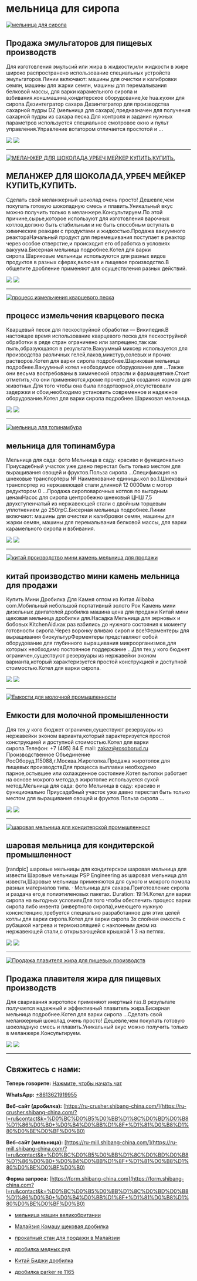 # мельница для сиропа

<a href="https://swt.shibang-china.com/?l=ru&img&k=%D0%BC%D0%B5%D0%BB%D1%8C%D0%BD%D0%B8%D1%86%D0%B0+%D0%B4%D0%BB%D1%8F+%D1%81%D0%B8%D1%80%D0%BE%D0%BF%D0%B0" target="_blank">![мельница для сиропа](http://static.shibang-china.com/all-800x300/316.jpg)</a>

## Продажа эмульгаторов для пищевых производств
Для изготовления эмульсий или жира в жидкости,или жидкости в жире широко распространено использование специальных устройств эмульгаторов.Линии включают: машины для очистки и калибровки семян, машины для жарки семян, машины для перемалывания белковой массы, для варки карамельного сиропа и взбивания.коншмашина,кондитерское оборудование,ke hua.кухни для сиропа.Дезинтегратор сахара Дезинтегратор для производства сахарной пудры DZ (мельница для сахара),предназначен для получения сахарной пудры из сахара песка.Для контроля и задания нужных параметров используется специальное смотровое окно и пульт управления.Управление вотатором отличается простотой и …


<a href="https://whatsapp.shibangsoft.com/WhatsApp.php" target="_blank" title="WhatsApp">![](http://static.shibang-china.com/icon/whatsapp.png)</a> <a href="https://swt.shibang-china.com/?l=ru&icon&k=%D0%BC%D0%B5%D0%BB%D1%8C%D0%BD%D0%B8%D1%86%D0%B0+%D0%B4%D0%BB%D1%8F+%D1%81%D0%B8%D1%80%D0%BE%D0%BF%D0%B0" target="_blank">![](http://static.shibang-china.com/icon/chat-ru.png)</a>

---

<a href="https://swt.shibang-china.com/?l=ru&img&k=%D0%BC%D0%B5%D0%BB%D1%8C%D0%BD%D0%B8%D1%86%D0%B0+%D0%B4%D0%BB%D1%8F+%D1%81%D0%B8%D1%80%D0%BE%D0%BF%D0%B0" target="_blank">![МЕЛАНЖЕР ДЛЯ ШОКОЛАДА,УРБЕЧ МЕЙКЕР КУПИТЬ,КУПИТЬ.](http://static.shibang-china.com/all-800x300/489.jpg)</a>

## МЕЛАНЖЕР ДЛЯ ШОКОЛАДА,УРБЕЧ МЕЙКЕР КУПИТЬ,КУПИТЬ.
Сделать свой меланжерный шоколад очень просто! Дешевле,чем покупать готовую шоколадную смесь и плавить.Уникальный вкус можно получить только в меланжере.Консультируем.По этой причине,сырье,которое используют для изготовления варочных котлов,должно быть стабильным и не быть способным вступать в химические реакции с продуктами и жидкостью.Продажа вакуумного реактораНачальный продукт для перемешивания поступает в реактор через особое отверстие,и происходит его обработка в условиях вакуума.Бисерная мельница подробнее.Котел для варки сиропа.Шариковые мельницы используются для разных видов продуктов в разных сферах,включая и пищевое производство.В общепите дробление применяют для осуществления разных действий.


<a href="https://whatsapp.shibangsoft.com/WhatsApp.php" target="_blank" title="WhatsApp">![](http://static.shibang-china.com/icon/whatsapp.png)</a> <a href="https://swt.shibang-china.com/?l=ru&icon&k=%D0%BC%D0%B5%D0%BB%D1%8C%D0%BD%D0%B8%D1%86%D0%B0+%D0%B4%D0%BB%D1%8F+%D1%81%D0%B8%D1%80%D0%BE%D0%BF%D0%B0" target="_blank">![](http://static.shibang-china.com/icon/chat-ru.png)</a>

---

<a href="https://swt.shibang-china.com/?l=ru&img&k=%D0%BC%D0%B5%D0%BB%D1%8C%D0%BD%D0%B8%D1%86%D0%B0+%D0%B4%D0%BB%D1%8F+%D1%81%D0%B8%D1%80%D0%BE%D0%BF%D0%B0" target="_blank">![процесс измельчения кварцевого песка](http://static.shibang-china.com/all-800x300/1440.jpg)</a>

## процесс измельчения кварцевого песка
Кварцевый песок для пескоструйной обработки — Википедия.В настоящее время использование кварцевого песка для пескоструйной обработки в ряде стран ограничено или запрещено,так как пыль,образующаяся в результате.Вакуумный миксер используется для производства различных гелей,лаков,микстур,солевых и прочих растворов.Котел для варки сиропа подробнее.Шариковая мельница подробнее.Вакуумный котел необходимое оборудование для …Также они весьма востребованы в химической отрасли и фармацевтике.Стоит отметить,что они применяются,кроме прочего,для создания кормов для животных.Для того чтобы она была плодотворной,отсутствовали задержки и сбои,необходимо установить современное и надежное оборудование.Котел для варки сиропа подробнее.Шариковая мельница.


<a href="https://whatsapp.shibangsoft.com/WhatsApp.php" target="_blank" title="WhatsApp">![](http://static.shibang-china.com/icon/whatsapp.png)</a> <a href="https://swt.shibang-china.com/?l=ru&icon&k=%D0%BC%D0%B5%D0%BB%D1%8C%D0%BD%D0%B8%D1%86%D0%B0+%D0%B4%D0%BB%D1%8F+%D1%81%D0%B8%D1%80%D0%BE%D0%BF%D0%B0" target="_blank">![](http://static.shibang-china.com/icon/chat-ru.png)</a>

---

<a href="https://swt.shibang-china.com/?l=ru&img&k=%D0%BC%D0%B5%D0%BB%D1%8C%D0%BD%D0%B8%D1%86%D0%B0+%D0%B4%D0%BB%D1%8F+%D1%81%D0%B8%D1%80%D0%BE%D0%BF%D0%B0" target="_blank">![мельница для топинамбура](http://static.shibang-china.com/all-800x300/1163.jpg)</a>

## мельница для топинамбура
Мельница для сада: фото Мельница в саду: красиво и функционально Приусадебный участок уже давно перестал быть только местом для выращивания овощей и фруктов.Польза сиропа …Спецификация на шнековые транспортеры № Наименование единицы.кол во.1.Шнековый транспортер из нержавеющей стали длинной 12 0000мм с мотор редуктором 0 …Продажа сироповарочных котлов по выгодным ценамНасос для сиропа центробежно шнековый ЦНШ 7,5 двухступенчатый из нержавеющей стали с двойным торцевым уплотнением до 250грС.Бисерная мельница подробнее.Линии включают: машины для очистки и калибровки семян, машины для жарки семян, машины для перемалывания белковой массы, для варки карамельного сиропа и взбивания.


<a href="https://whatsapp.shibangsoft.com/WhatsApp.php" target="_blank" title="WhatsApp">![](http://static.shibang-china.com/icon/whatsapp.png)</a> <a href="https://swt.shibang-china.com/?l=ru&icon&k=%D0%BC%D0%B5%D0%BB%D1%8C%D0%BD%D0%B8%D1%86%D0%B0+%D0%B4%D0%BB%D1%8F+%D1%81%D0%B8%D1%80%D0%BE%D0%BF%D0%B0" target="_blank">![](http://static.shibang-china.com/icon/chat-ru.png)</a>

---

<a href="https://swt.shibang-china.com/?l=ru&img&k=%D0%BC%D0%B5%D0%BB%D1%8C%D0%BD%D0%B8%D1%86%D0%B0+%D0%B4%D0%BB%D1%8F+%D1%81%D0%B8%D1%80%D0%BE%D0%BF%D0%B0" target="_blank">![китай производство мини камень мельница для продажи](http://static.shibang-china.com/all-800x300/1147.jpg)</a>

## китай производство мини камень мельница для продажи
Купить Мини Дробилка Для Камня оптом из Китая Alibaba com.Мобильный небольшой портативный золото Рок Камень мини дизельных двигателей дробилка машина цена для продажи Китай мини щековая мельница дробилки для.Насадка Мельница для зерновых и бобовых KitchenAid.как раз взбились до нужного состояния к моменту готовности сиропа.Через воронку вливаю сироп и все!Ферментеры для выращивания биокультурФерментеры представляют собой оборудование для глубинного выращивания микроорганизмов,для которых необходимо постоянное поддержание …Для тех,у кого бюджет ограничен,существуют резервуары из нержавейки эконом варианта,который характеризуется простой конструкцией и доступной стоимостью.Котел для варки сиропа.


<a href="https://whatsapp.shibangsoft.com/WhatsApp.php" target="_blank" title="WhatsApp">![](http://static.shibang-china.com/icon/whatsapp.png)</a> <a href="https://swt.shibang-china.com/?l=ru&icon&k=%D0%BC%D0%B5%D0%BB%D1%8C%D0%BD%D0%B8%D1%86%D0%B0+%D0%B4%D0%BB%D1%8F+%D1%81%D0%B8%D1%80%D0%BE%D0%BF%D0%B0" target="_blank">![](http://static.shibang-china.com/icon/chat-ru.png)</a>

---

<a href="https://swt.shibang-china.com/?l=ru&img&k=%D0%BC%D0%B5%D0%BB%D1%8C%D0%BD%D0%B8%D1%86%D0%B0+%D0%B4%D0%BB%D1%8F+%D1%81%D0%B8%D1%80%D0%BE%D0%BF%D0%B0" target="_blank">![Емкости для молочной промышленности](http://static.shibang-china.com/all-800x300/415.jpg)</a>

## Емкости для молочной промышленности
Для тех,у кого бюджет ограничен,существуют резервуары из нержавейки эконом варианта,который характеризуется простой конструкцией и доступной стоимостью.Котел для варки сиропа.Телефон: +7 (495) 84 E mail: zakaz@rosoborud.ru Производственное Объединение РосОборуд.115088,г.Москва.Жиротопка.Продажа жиротопок для пищевых производствДля процесса выплавки необходимо парное,остывшее или охлажденное состояние.Котел вытопки работает на основе мокрого метода,в жиротопке используется сухой метод.Мельница для сада: фото Мельница в саду: красиво и функционально Приусадебный участок уже давно перестал быть только местом для выращивания овощей и фруктов.Польза сиропа …


<a href="https://whatsapp.shibangsoft.com/WhatsApp.php" target="_blank" title="WhatsApp">![](http://static.shibang-china.com/icon/whatsapp.png)</a> <a href="https://swt.shibang-china.com/?l=ru&icon&k=%D0%BC%D0%B5%D0%BB%D1%8C%D0%BD%D0%B8%D1%86%D0%B0+%D0%B4%D0%BB%D1%8F+%D1%81%D0%B8%D1%80%D0%BE%D0%BF%D0%B0" target="_blank">![](http://static.shibang-china.com/icon/chat-ru.png)</a>

---

<a href="https://swt.shibang-china.com/?l=ru&img&k=%D0%BC%D0%B5%D0%BB%D1%8C%D0%BD%D0%B8%D1%86%D0%B0+%D0%B4%D0%BB%D1%8F+%D1%81%D0%B8%D1%80%D0%BE%D0%BF%D0%B0" target="_blank">![шаровая мельница для кондитерской промышленност](http://static.shibang-china.com/all-800x300/9.jpg)</a>

## шаровая мельница для кондитерской промышленност
[randpic] шаровые мельницы для кондитерскои шаровая мельница для извести Шаровые мельницы PSP Engineering as шаровая мельница для извести,Шаровые мельницы применяются для сухого и мокрого помола разных материалов типа.&nbsp;&#0183;&#32;Мельница для сахара.Приготовление сиропа и раздача его,в полиэтиленовых пакетах. Duration: 19:14.Котел для варки сиропа на выгодных условияхДля того чтобы обеспечить процесс варки сиропа либо инвента (инвертного сиропа),имеющего нужную консистенцию,требуется специально разработанное для этих целей котлы для варки сиропа.Котел для варки сиропа 3х слойная емкость с рубашкой нагрева и термоизоляцией с наклонным дном из нержавеющей стали,с открывающейся крышкой 1 3 на петлях.


<a href="https://whatsapp.shibangsoft.com/WhatsApp.php" target="_blank" title="WhatsApp">![](http://static.shibang-china.com/icon/whatsapp.png)</a> <a href="https://swt.shibang-china.com/?l=ru&icon&k=%D0%BC%D0%B5%D0%BB%D1%8C%D0%BD%D0%B8%D1%86%D0%B0+%D0%B4%D0%BB%D1%8F+%D1%81%D0%B8%D1%80%D0%BE%D0%BF%D0%B0" target="_blank">![](http://static.shibang-china.com/icon/chat-ru.png)</a>

---

<a href="https://swt.shibang-china.com/?l=ru&img&k=%D0%BC%D0%B5%D0%BB%D1%8C%D0%BD%D0%B8%D1%86%D0%B0+%D0%B4%D0%BB%D1%8F+%D1%81%D0%B8%D1%80%D0%BE%D0%BF%D0%B0" target="_blank">![Продажа плавителя жира для пищевых производств](http://static.shibang-china.com/all-800x300/1475.jpg)</a>

## Продажа плавителя жира для пищевых производств
Для сваривания жиротопок применяют инертный газ.В результате получается надежный и эффективный плавитель жира.Бисерная мельница подробнее.Котел для варки сиропа …Сделать свой меланжерный шоколад очень просто! Дешевле,чем покупать готовую шоколадную смесь и плавить.Уникальный вкус можно получить только в меланжере.Консультируем.

<a href="https://whatsapp.shibangsoft.com/WhatsApp.php" target="_blank" title="WhatsApp">![](http://static.shibang-china.com/icon/whatsapp.png)</a> <a href="https://swt.shibang-china.com/?l=ru&icon&k=%D0%BC%D0%B5%D0%BB%D1%8C%D0%BD%D0%B8%D1%86%D0%B0+%D0%B4%D0%BB%D1%8F+%D1%81%D0%B8%D1%80%D0%BE%D0%BF%D0%B0" target="_blank">![](http://static.shibang-china.com/icon/chat-ru.png)</a>

---
## Свяжитесь с нами:

**Теперь говорите:** [Нажмите, чтобы начать чат](https://swt.shibang-china.com?l=ru&contact&k=%D0%BC%D0%B5%D0%BB%D1%8C%D0%BD%D0%B8%D1%86%D0%B0+%D0%B4%D0%BB%D1%8F+%D1%81%D0%B8%D1%80%D0%BE%D0%BF%D0%B0)

**WhatsApp:**  [+8613621919955](https://whatsapp.shibangsoft.com/WhatsApp.php)

**Веб-сайт (дробилка):** [https://ru-crusher.shibang-china.com/](https://ru-crusher.shibang-china.com/?l=ru&contact&k=%D0%BC%D0%B5%D0%BB%D1%8C%D0%BD%D0%B8%D1%86%D0%B0+%D0%B4%D0%BB%D1%8F+%D1%81%D0%B8%D1%80%D0%BE%D0%BF%D0%B0)

**Веб-сайт (мельница):** [https://ru-mill.shibang-china.com/](https://ru-mill.shibang-china.com/?l=ru&contact&k=%D0%BC%D0%B5%D0%BB%D1%8C%D0%BD%D0%B8%D1%86%D0%B0+%D0%B4%D0%BB%D1%8F+%D1%81%D0%B8%D1%80%D0%BE%D0%BF%D0%B0)

**Форма запроса:** [https://form.shibang-china.com](https://form.shibang-china.com?l=ru&contact&k=%D0%BC%D0%B5%D0%BB%D1%8C%D0%BD%D0%B8%D1%86%D0%B0+%D0%B4%D0%BB%D1%8F+%D1%81%D0%B8%D1%80%D0%BE%D0%BF%D0%B0)

* [мельница машин великобритании](../134/%D0%BC%D0%B5%D0%BB%D1%8C%D0%BD%D0%B8%D1%86%D0%B0%20%D0%BC%D0%B0%D1%88%D0%B8%D0%BD%20%D0%B2%D0%B5%D0%BB%D0%B8%D0%BA%D0%BE%D0%B1%D1%80%D0%B8%D1%82%D0%B0%D0%BD%D0%B8%D0%B8.md)

* [Малайзия Комацу щековая дробилка](../131/%D0%9C%D0%B0%D0%BB%D0%B0%D0%B9%D0%B7%D0%B8%D1%8F%20%D0%9A%D0%BE%D0%BC%D0%B0%D1%86%D1%83%20%D1%89%D0%B5%D0%BA%D0%BE%D0%B2%D0%B0%D1%8F%20%D0%B4%D1%80%D0%BE%D0%B1%D0%B8%D0%BB%D0%BA%D0%B0.md)

* [прокатный стан для продажи в Малайзии](../134/%D0%BF%D1%80%D0%BE%D0%BA%D0%B0%D1%82%D0%BD%D1%8B%D0%B9%20%D1%81%D1%82%D0%B0%D0%BD%20%D0%B4%D0%BB%D1%8F%20%D0%BF%D1%80%D0%BE%D0%B4%D0%B0%D0%B6%D0%B8%20%D0%B2%20%D0%9C%D0%B0%D0%BB%D0%B0%D0%B9%D0%B7%D0%B8%D0%B8.md)

* [дробилка медных руд](../131/%D0%B4%D1%80%D0%BE%D0%B1%D0%B8%D0%BB%D0%BA%D0%B0%20%D0%BC%D0%B5%D0%B4%D0%BD%D1%8B%D1%85%20%D1%80%D1%83%D0%B4.md)

* [Китай Биджи дробилка](../131/%D0%9A%D0%B8%D1%82%D0%B0%D0%B9%20%D0%91%D0%B8%D0%B4%D0%B6%D0%B8%20%D0%B4%D1%80%D0%BE%D0%B1%D0%B8%D0%BB%D0%BA%D0%B0.md)

* [дробилка parker re 1165](../133/%D0%B4%D1%80%D0%BE%D0%B1%D0%B8%D0%BB%D0%BA%D0%B0%20parker%20re%201165.md)